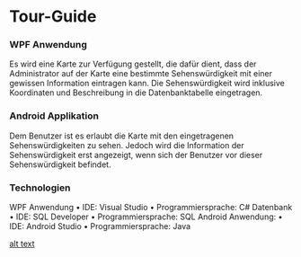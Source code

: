 # Tour-Guide
### WPF Anwendung
Es wird eine Karte zur Verfügung gestellt, die dafür dient, dass der Administrator auf der Karte eine bestimmte Sehenswürdigkeit mit einer gewissen Information eintragen kann. Die Sehenswürdigkeit wird inklusive Koordinaten und Beschreibung in die Datenbanktabelle eingetragen. 
### Android Applikation
Dem Benutzer ist es erlaubt die Karte mit den eingetragenen Sehenswürdigkeiten zu sehen. Jedoch wird die Information der Sehenswürdigkeit erst angezeigt, wenn sich der Benutzer vor dieser Sehenswürdigkeit befindet. 
### Technologien
WPF Anwendung 
•	IDE: Visual Studio 
•	Programmiersprache: C# 
Datenbank
•	IDE: SQL Developer
•	Programmiersprache: SQL
Android Anwendung:
•	IDE: Android Studio
•	Programmiersprache: Java

[alt text](https://github.com/adam-p/markdown-here/raw/master/src/common/images/icon48.png "Logo Title Text 1")




